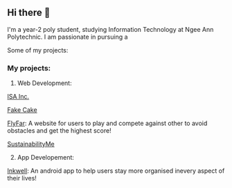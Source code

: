 ## Hi there 👋

I'm a year-2 poly student, studying Information Technology at Ngee Ann Polytechnic. I am passionate in pursuing a 


Some of my projects: 

### My projects: 
1.  Web Development:

  [ISA Inc.](https://github.com/kohct1/FSDP-Assignment)
  
  [Fake Cake](https://github.com/sudarsanamrithika/FED_S10257149_SudarsanamRithika_Assg1_Github)
  
  [FlyFar](https://github.com/sudarsanamrithika/Asgn2_FED): A website for users to play and compete against other to avoid obstacles and get the highest score!
  
  [SustainabilityMe](https://github.com/mellamadrama/BED_Assignment_2024)



2.  App Developement:

  [Inkwell](https://github.com/FakeQwek/MAD24_P03_Team1): An android app to help users stay more organised inevery aspect of their lives!

